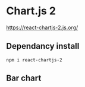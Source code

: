 # Chart.js 2
https://react-chartjs-2.js.org/

## Dependancy install
```
npm i react-chartjs-2
```

## Bar chart
